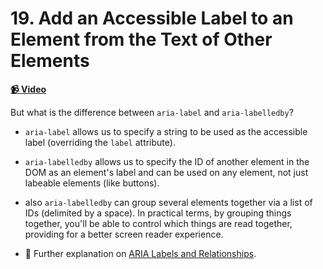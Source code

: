  # 19. Add an Accessible Label to an Element from the Text of Other Elements

**[📹 Video](https://egghead.io/lessons/react-add-an-accessible-label-to-an-element-from-the-text-of-other-elements)**


But what is the difference between `aria-label` and `aria-labelledby`?

* `aria-label` allows us to specify a string to be used as the accessible label (overriding the `label` attribute).

* `aria-labelledby` allows us to specify the ID of another element in the DOM as an element's label and can be used on any element, not just labeable elements (like buttons).

* also `aria-labelledby` can group several elements together via a list of IDs (delimited by a space). In practical terms, by grouping things together, you'll be able to control which things are read together, providing for a better screen reader experience.

* 🤔 Further explanation on [ARIA Labels and Relationships](https://developers.google.com/web/fundamentals/accessibility/semantics-aria/aria-labels-and-relationships).
